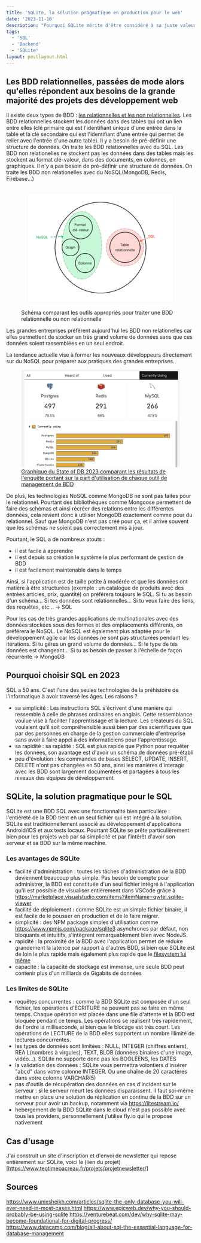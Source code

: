 ```yaml
---
title: 'SQLite, la solution pragmatique en production pour le web'
date: '2023-11-10'
description: "Pourquoi SQLite mérite d'être considéré à sa juste valeur pour les projets de développement web."
tags: 
  - 'SQL'
  - 'Backend'
  - 'SQLite'
layout: postlayout.html
---
```


## Les BDD relationnelles, passées de mode alors qu'elles répondent aux besoins de la grande majorité des projets des développement web

Il existe deux types de BDD : [les relationnelles et les non relationnelles](https://www.oracle.com/fr/database/base-donnees-relationnelle-difference-non-relationnelle/).
Les BDD relationnelles stockent les données dans des tables qui ont un lien entre elles (clé primaire qui est l'identifiant unique d'une entrée dans la table et la clé secondaire qui est l'identifiant d'une entrée qui permet de relier avec l'entrée d'une autre table). Il y a besoin de pré-définir une structure de données.
On traite les BDD relationnelles avec du SQL.
Les BDD non relationelles ne stockent pas les données dans des tables mais les stockent au format clé-valeur, dans des documents, en colonnes, en graphiques. Il n'y a pas besoin de pré-définir une structure de données. On traite les BDD non relationelles avec du NoSQL(MongoDB, Redis, Firebase...)

<figure>
  <img src="../img/Schema_bdd.png" alt="Schéma comparant les outils appropriés pour traiter une BDD relationnelle ou non relationnelle : le SQL est utilisé pour des tables relationnelles tandis que le NoSQL est approprié pour le non-relationnel" title="Schéma comparant les outils appropriés pour traiter une BDD relationnelle ou non relationnelle" />
  <figcaption>Schéma comparant les outils appropriés pour traiter une BDD relationnelle ou non relationnelle</figcaption>
</figure>

Les grandes entreprises préfèrent aujourd'hui les BDD non relationelles car elles permettent de stocker un très grand volume de données sans que ces données soient rassemblées en un seul endroit.

La tendance actuelle vise à former les nouveaux développeurs directement sur du NoSQL pour préparer aux pratiques des grandes entreprises.
<a href="https://stateofdb.com/databases" target="_blank">
    <figure>
    <img src="../img/Graph_outil_BDD.png" alt="Graphique du State of DB 2023 comparant les résultats de l'enquête portant sur la part d'utilisation de chaque outil de management de BDD : Postgres est largement en tête,puis Redis, MySQL et enfin SQLite" title="Graphique du State of DB 2023 comparant les résultats de l'enquête portant sur la part d'utilisation de chaque outil de management de BDD" />
    <figcaption>Graphique du State of DB 2023 comparant les résultats de l'enquête portant sur la part d'utilisation de chaque outil de management de BDD</figcaption>
    </figure>
</a>

De plus, les technologies NoSQL comme MongoDB ne sont pas faites pour le relationnel. Pourtant des bibliothèques comme Mongoose permettent de faire des schémas et ainsi récréer des relations entre les différentes données, cela revient donc à utiliser MongoDB exactement comme pour du relationnel. Sauf que MongoDB n'est pas créé pour ça, et il arrive souvent que les schémas ne soient pas correctement mis à jour.

Pourtant, le SQL a de nombreux atouts :
- il est facile à apprendre
- il est depuis sa création le système le plus performant de gestion de BDD
- il est facilement maintenable dans le temps

Ainsi, si l'application est de taille petite à modérée et que les données ont matière à être structurées (exemple : un catalogue de produits avec des entrées articles, prix, quantité) on préférera toujours le SQL.
Si tu as besoin d'un schéma... Si tes données sont relationnelles... Si tu veux faire des liens, des requêtes, etc... -> SQL

Pour les cas de très grandes applications de multinationales avec des données stockées sous des formes et des emplacements différents, on préférera le NoSQL.
Le NoSQL est également plus adaptée pour le développement agile car les données ne sont pas structurées pendant les itérations.
Si tu gères un grand volume de données... Si le type de tes données est changeant... Si tu as besoin de passer à l'échelle de façon récurrente -> MongoDB

## Pourquoi choisir SQL en 2023

SQL a 50 ans. C'est l'une des seules technologies de la préhistoire de l'informatique à avoir traversé les âges. Les raisons ?
- sa simplicité : Les instructions SQL s'écrivent d'une manière qui ressemble à celle de phrases ordinaires en anglais. Cette ressemblance voulue vise à faciliter l'apprentissage et la lecture. Les créateurs du SQL voulaient qu'il soit compréhensible aussi bien par des scientifiques que par des personnes en charge de la gestion commerciale d'entreprise sans avoir à faire appel à des informaticiens pour l'apprentissage.
- sa rapidité : sa rapidité : SQL est plus rapide que Python pour requêter les données, son avantage est d'avoir un schéma de données pré-établi
- peu d'évolution : les commandes de bases SELECT, UPDATE, INSERT, DELETE n'ont pas changées en 50 ans, ainsi les manières d'interagir avec les BDD sont largement documentées et partagées à tous les niveaux des équipes de développement

## SQLite, la solution pragmatique pour le SQL

SQLite est une BDD SQL avec une fonctionnalité bien particulière : l'entièreté de la BDD tient en un seul fichier qui est intégré à la solution.
SQLite est traditionnellement associé au développement d'applications Android/iOS et aux tests locaux. Pourtant SQLite se prête particulièrement bien pour les projets web par sa simplicité et par l'intérêt d'avoir son serveur et sa BDD sur la même machine.

### Les avantages de SQLite 
- facilité d'administration : toutes les tâches d'administration de la BDD deviennent beaucoup plus simple. Pas besoin de compte pour administrer, la BDD est constituée d'un seul fichier intégré à l'application qu'il est possible de visualiser entièrement dans VSCode grâce à https://marketplace.visualstudio.com/items?itemName=qwtel.sqlite-viewer
- facilité de déploiement : comme SQLite est un simple fichier binaire, il est facile de le pousser en production et de le faire migrer.
- simplicité : des NPM package simples d'utilisation comme https://www.npmjs.com/package/sqlite3 asynchrones par défaut, non bloquants et intuitifs, s'intègrent remarquablement bien avec NodeJS.
- rapidité : la proximité de la BDD avec l'application permet de réduire grandement la latence par rapport à d'autres BDD, si bien que SQLite est de loin le plus rapide mais également plus rapide que le [filesystem lui même](https://www.sqlite.org/fasterthanfs.html)
- capacité : la capacité de stockage est immense, une seule BDD peut contenir plus d'un milliards de Gigabits de données

### Les limites de SQLite

- requêtes concurrentes : comme la BDD SQLite est composée d'un seul fichier, les opérations d'ECRITURE ne peuvent pas se faire en même temps. Chaque opération est placée dans une file d'attente et la BDD est bloquée pendant ce temps. Les opérations se réalisent très rapidement, de l'ordre la milliseconde, si bien que le blocage est très court. Les opérations de LECTURE de la BDD elles supportent un nombre illimité de lectures concurrentes.
- les types de données sont limitées : NULL, INTEGER (chiffres entiers), REA L(nombres à virgules), TEXT, BLOB (données binaires d'une image, vidéo...). SQLite ne supporte donc pas les BOOLÉENS, les DATES
- la validation des données : SQLite vous permettra volontiers d'insérer "abcd" dans votre colonne INTEGER. Ou une chaîne de 20 caractères dans votre colonne VARCHAR(5)
- pas d'outils de récupération des données en cas d'incident sur le serveur : si le serveur meurt les données disparaissent. Il faut soi-même mettre en place une solution de réplication en continu de la BDD sur un serveur pour avoir un backup, notamment via https://litestream.io/
- hébergement de la BDD SQLite dans le cloud n'est pas possible avec tous les providers, personnellement j'utilise fly.io qui le propose nativement

## Cas d'usage
J'ai construit un site d'inscription et d'envoi de newsletter qui repose entièrement sur SQLite, voici le (lien du projet)[https://www.teotimepacreau.fr/projets/projetnewsletter/]

## Sources
https://www.unixsheikh.com/articles/sqlite-the-only-database-you-will-ever-need-in-most-cases.html
https://www.epicweb.dev/why-you-should-probably-be-using-sqlite
https://venturebeat.com/dev/why-sqlite-may-become-foundational-for-digital-progress/
https://www.datacamp.com/blog/all-about-sql-the-essential-language-for-database-management